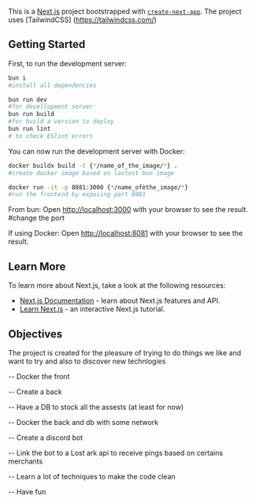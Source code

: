 This is a [Next.js](https://nextjs.org/) project bootstrapped with [`create-next-app`](https://github.com/vercel/next.js/tree/canary/packages/create-next-app).
The project uses [TailwindCSS] (https://tailwindcss.com/)

## Getting Started

First, to run the development server:

```bash
bun i
#install all dependencies

bun run dev
#for devellopment server
bun run build
#for build a version to deploy
bun run lint
# to check ESlint errors
```

You can now run the development server with Docker:

```bash
docker buildx build -t {*/name_of_the_image/*} .
#create docker image based on lastest bun image

docker run -it -p 8081:3000 {*/name_ofèthe_image/*}
#run the frontend by exposing port 8081
```

From bun:
Open [http://localhost:3000](http://localhost:3000) with your browser to see the result. #change the port

If using Docker:
Open [http://localhost:8081](http://localhost:8081) with your browser to see the result.

## Learn More

To learn more about Next.js, take a look at the following resources:

- [Next.js Documentation](https://nextjs.org/docs) - learn about Next.js features and API.
- [Learn Next.js](https://nextjs.org/learn) - an interactive Next.js tutorial.

## Objectives

The project is created for the pleasure of trying to do things we like and want to try and also to discover new technlogies

-- Docker the front

-- Create a back

-- Have a DB to stock all the assests (at least for now)

-- Docker the back and db with some network

-- Create a discord bot

-- Link the bot to a Lost ark api to receive pings based on certains merchants

-- Learn a lot of techniques to make the code clean

-- Have fun